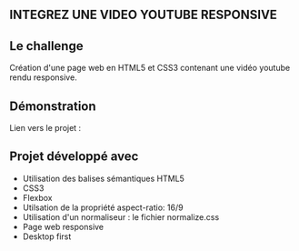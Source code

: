 ## INTEGREZ UNE VIDEO YOUTUBE RESPONSIVE

## Le challenge

Création d'une page web en HTML5 et CSS3 contenant une vidéo youtube rendu responsive.

## Démonstration

Lien vers le projet :

## Projet développé avec

- Utilisation des balises sémantiques HTML5
- CSS3
- Flexbox
- Utilsation de la propriété aspect-ratio: 16/9
- Utilisation d'un normaliseur : le fichier normalize.css
- Page web responsive
- Desktop first
